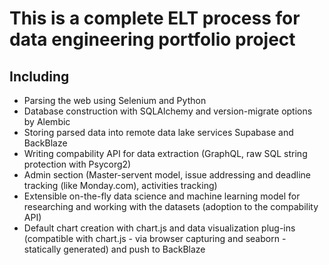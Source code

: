 # This is a complete ELT process for data engineering portfolio project
## Including

- Parsing the web using Selenium and Python
- Database construction with SQLAlchemy and version-migrate options by Alembic
- Storing parsed data into remote data lake services Supabase and BackBlaze
- Writing compability API for data extraction (GraphQL, raw SQL string protection with Psycorg2)
- Admin section (Master-servent model, issue addressing and deadline tracking (like Monday.com), activities tracking)
- Extensible on-the-fly data science and machine learning model for researching and working with the datasets (adoption to the compability API)
- Default chart creation with chart.js and data visualization plug-ins (compatible with chart.js - via browser capturing and seaborn - statically generated) and push to BackBlaze